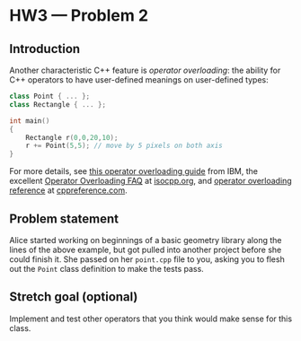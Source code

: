 # HW3 — Problem 2

## Introduction

Another characteristic C++ feature is _operator overloading_: the ability for C++ operators to have user-defined meanings on user-defined types:

```C++
class Point { ... };
class Rectangle { ... };

int main()
{
    Rectangle r(0,0,20,10);
    r += Point(5,5); // move by 5 pixels on both axis
}
```

For more details, see [this operator overloading guide](https://www.ibm.com/support/knowledgecenter/en/SSLTBW_2.3.0/com.ibm.zos.v2r3.cbclx01/cplr318.htm) from IBM, the excellent [Operator Overloading FAQ](https://isocpp.org/wiki/faq/operator-overloading) at [isocpp.org](https://isocpp.org), and [operator overloading reference](https://en.cppreference.com/w/cpp/language/operators) at [cppreference.com](https://en.cppreference.com).

## Problem statement

Alice started working on beginnings of a basic geometry library along the lines of the above example, but got pulled into another project before she could finish it. She passed on her `point.cpp` file to you, asking you to flesh out the `Point` class definition to make the tests pass.

## Stretch goal (optional)

Implement and test other operators that you think would make sense for this class.
